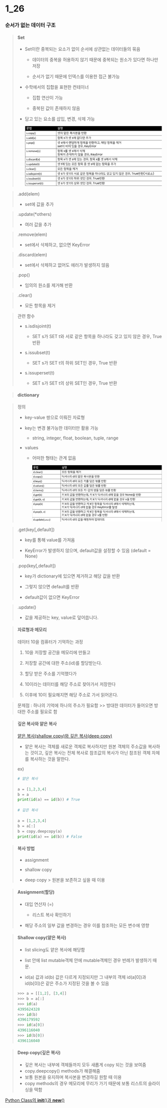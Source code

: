 # 1_26

### 순서가 없는 데이터 구조

> #### Set
> 
> - Set이란 중복되는 요소가 없이 순서에 상관없는 데이터들의 묶음
>   
>   - 데이터의 중복을 허용하지 않기 때문에 중복되는 원소가 있다면 하나만 저장
>   
>   - 순서가 없기 때문에 인덱스를 이용한 접근 불가능
> 
> - 수학에서의 집합을 표현한 컨테이너
>   
>   - 집합 연산이 가능
>   
>   - 중복된 값이 존재하지 않음
> 
> - 담고 있는 요소를 삽입, 변경, 삭제 가능
>   
>   ![화면 캡처 2023-01-26 090414.png](${hello}_assets/df4461d472127906f9bbd472afa572c07c21d565.png)

> .add(elem)
> 
> - set에 값을 추가

> .update(*others)
> 
> - 여러 값을 추가

> .remove(elem)
> 
> - set에서 삭제하고, 없으면 KeyError

> .discard(elem)
> 
> - set에서 삭제하고 없어도 에러가 발생하지 않음

> .pop()
> 
> - 임의의 원소를 제거해 반환

> .clear()
> 
> - 모든 항목을 제거

> 관련 함수
> 
> - s.isdisjoint(t)
>   
>   - SET s가 SET t와 서로 같은 항목을 하나라도 갖고 있지 않은 경우, True 반환
> 
> - s.issubset(t)
>   
>   - SET s가 SET t의 하위 SET인 경우, True 반환
> 
> - s.issuperset(t)
>   
>   - SET s가 SET t의 상위 SET인 경우, True 반환

> #### dictionary

> 정의
> 
> - key-value 쌍으로 이뤄진 자료형
> 
> - key는 변경 불가능한 데이터만 활용 가능
>   
>   - string, integer, float, boolean, tuple, range
> 
> - values
>   
>   - 어떠한 형태는 관계 없음
>     
>     ![화면 캡처 2023-01-26 091131.png](${hello}_assets/894ecc2a0232fe7d1bd2e9204f60a87e0495f3f7.png)

> .get(key[,default])
> 
> - key를 통해 value를 가져옴
> 
> - KeyError가 발생하지 않으며, default값을 설정할 수 있음 (default = None)

> .pop(key[,default])
> 
> - key가 dictionary에 있으면 제거하고 해당 값을 반환
> 
> - 그렇지 않으면 default를 반환
> 
> - default값이 없으면 KeyError

> .update()
> 
> - 값을 제공하는 key, value로 덮어씁니다.

> #### 자료형과 메모리
> 
> 데이터 10을 컴퓨터가 기억하는 과정
> 
> 1. 10을 저장할 공간을 메모리에 만들고
> 
> 2. 저장할 공간에 대한 주소(id)를 할당받는다.
> 
> 3. 할당 받은 주소를 기억했다가
> 
> 4. 10이라는 데이터를 해당 주소로 찾아가서 저장한다
> 
> 5. 이후에 10이 필요해지면 해당 주소로 가서 읽어온다.

> 문제점 : 하나의 기억에 하나의 주소가 필요함 >> 방대한 데이터가 들어오면 방대한 주소를 필요로 함

> #### 깊은 복사와 얕은 복사
> 
> [얕은 복사(shallow copy)와 깊은 복사(deep copy)](https://wikidocs.net/16038)
> 
> - 얕은 복사는 객체를 새로운 객체로 복사하지만 원본 객체의 주소값을 복사하는 것이고, 깊은 복사는 전체 복사로 참조값의 복사가 아닌 참조된 객체 자체를 복사하는 것을 말한다.
> 
> ex) 
> 
> ```python
> # 얕은 복사
> 
> a = [1,2,3,4]
> b = a
> print(id(a) == id(b)) # True
> 
> # 깊은 복사
> 
> a = [1,2,3,4]
> b = a[:]
> b = copy.deepcopy(a)
> print(id(a) == id(b)) # False
> ```

> #### 복사 방법
> 
> - assignment
> 
> - shallow copy
> 
> - deep copy > 원본을 보존하고 싶을 때 이용

> #### Assignment(할당)
> 
> - 대입 연산자 (=)
>   
>   - 리스트 복사 확인하기
> 
> - 해당 주소의 일부 값을 변경하는 경우 이를 참조하는 모든 변수에 영향

> #### Shallow copy(얕은 복사)
> 
> - list slicing도 얕은 복사에 해당함
> 
> - list 안에 list mutable객체 안에 mutable객체인 경우 반례가 발생하기 때문.
> 
> - id(a) 값과 id(b) 값은 다르게 지정되지만 그 내부의 객체 id(a[0])과 id(b[0])은 같은 주소가 지정된 것을 볼 수 있음
> 
> ```python
> >>> a = [[1,2], [3,4]]
> >>> b = a[:]
> >>> id(a)
> 4395624328
> >>> id(b)
> 4396179592
> >>> id(a[0])
> 4396116040
> >>> id(b[0])
> 4396116040
> ```

> #### Deep copy(깊은 복사)
> 
> - 깊은 복사는 내부에 객체들까지 모두 새롭게 copy 되는 것을 보여줌
> - copy.deepcopy() methods가 해결해줌
> - 보통 원본을 유지하며 복사본을 변경하길 원할 때 이용
> - copy methods의 경우 메모리에 무리가 가기 때문에 보통 리스트의 슬라이싱을 택함

[Python Class의 __init__()과 __new__()](https://weeklyit.code.blog/2019/12/24/2019-12%EC%9B%94-3%EC%A3%BC-python%EC%9D%98-__init__%EA%B3%BC-__new__/)


